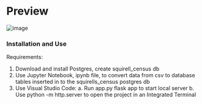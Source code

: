 <h1>Preview</h1>

![image](https://user-images.githubusercontent.com/73491575/115476647-4c681c80-a210-11eb-8c4b-1dbf73f6f6ae.png)



<h3>Installation and Use </h3>

Requirements:
  1. Download and install Postgres, create squirell_census db
  2. Use Jupyter Notebook, ipynb file, to convert data from csv to database tables inserted in to the squirells_census postgres db
  3. Use Visual Studio Code: 
        a. Run app.py flask app to start local server
        b. Use python -m http.server to open the project in an Integrated Terminal
